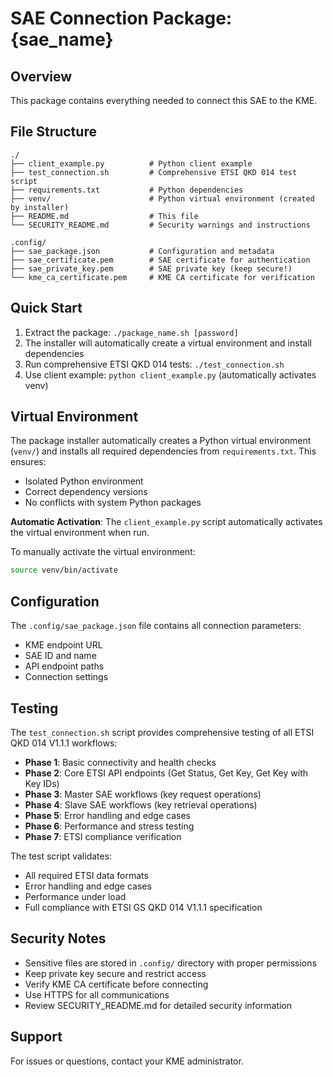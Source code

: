 # SAE Connection Package: {sae_name}

## Overview
This package contains everything needed to connect this SAE to the KME.

## File Structure
```
./
├── client_example.py          # Python client example
├── test_connection.sh         # Comprehensive ETSI QKD 014 test script
├── requirements.txt           # Python dependencies
├── venv/                      # Python virtual environment (created by installer)
├── README.md                  # This file
└── SECURITY_README.md         # Security warnings and instructions

.config/
├── sae_package.json           # Configuration and metadata
├── sae_certificate.pem        # SAE certificate for authentication
├── sae_private_key.pem        # SAE private key (keep secure!)
└── kme_ca_certificate.pem     # KME CA certificate for verification
```

## Quick Start
1. Extract the package: `./package_name.sh [password]`
2. The installer will automatically create a virtual environment and install dependencies
3. Run comprehensive ETSI QKD 014 tests: `./test_connection.sh`
4. Use client example: `python client_example.py` (automatically activates venv)

## Virtual Environment
The package installer automatically creates a Python virtual environment (`venv/`) and installs all required dependencies from `requirements.txt`. This ensures:
- Isolated Python environment
- Correct dependency versions
- No conflicts with system Python packages

**Automatic Activation**: The `client_example.py` script automatically activates the virtual environment when run.

To manually activate the virtual environment:
```bash
source venv/bin/activate
```

## Configuration
The `.config/sae_package.json` file contains all connection parameters:
- KME endpoint URL
- SAE ID and name
- API endpoint paths
- Connection settings

## Testing
The `test_connection.sh` script provides comprehensive testing of all ETSI QKD 014 V1.1.1 workflows:
- **Phase 1**: Basic connectivity and health checks
- **Phase 2**: Core ETSI API endpoints (Get Status, Get Key, Get Key with Key IDs)
- **Phase 3**: Master SAE workflows (key request operations)
- **Phase 4**: Slave SAE workflows (key retrieval operations)
- **Phase 5**: Error handling and edge cases
- **Phase 6**: Performance and stress testing
- **Phase 7**: ETSI compliance verification

The test script validates:
- All required ETSI data formats
- Error handling and edge cases
- Performance under load
- Full compliance with ETSI GS QKD 014 V1.1.1 specification

## Security Notes
- Sensitive files are stored in `.config/` directory with proper permissions
- Keep private key secure and restrict access
- Verify KME CA certificate before connecting
- Use HTTPS for all communications
- Review SECURITY_README.md for detailed security information

## Support
For issues or questions, contact your KME administrator.
